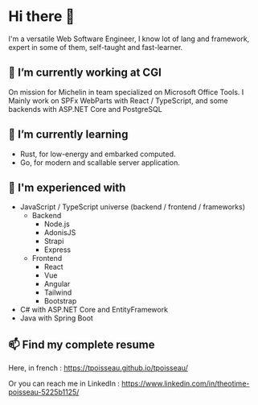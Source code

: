 # Hi there 👋

I'm a versatile Web Software Engineer, I know lot of lang and framework, expert in some of them, self-taught and fast-learner.

## 🔭 I’m currently working at CGI

On mission for Michelin in team specialized on Microsoft Office Tools.
I Mainly work on SPFx WebParts with React / TypeScript, and some backends with ASP.NET Core and PostgreSQL

## 🌱 I’m currently learning

- Rust, for low-energy and embarked computed.
- Go, for modern and scallable server application.

## 💼 I'm experienced with

- JavaScript / TypeScript universe (backend / frontend / frameworks)
  - Backend
    - Node.js
    - AdonisJS
    - Strapi
    - Express
  - Frontend
    - React
    - Vue
    - Angular
    - Tailwind
    - Bootstrap
- C# with ASP.NET Core and EntityFramework
- Java with Spring Boot

## 📫 Find my complete resume

Here, in french : https://tpoisseau.github.io/tpoisseau/

Or you can reach me in LinkedIn : https://www.linkedin.com/in/theotime-poisseau-5225b1125/

<!--
**tpoisseau/tpoisseau** is a ✨ _special_ ✨ repository because its `README.md` (this file) appears on your GitHub profile.

Here are some ideas to get you started:

- 🔭 I’m currently working on ...
- 🌱 I’m currently learning ...
- 👯 I’m looking to collaborate on ...
- 🤔 I’m looking for help with ...
- 💬 Ask me about ...
- 📫 How to reach me: ...
- 😄 Pronouns: ...
- ⚡ Fun fact: ...
-->

